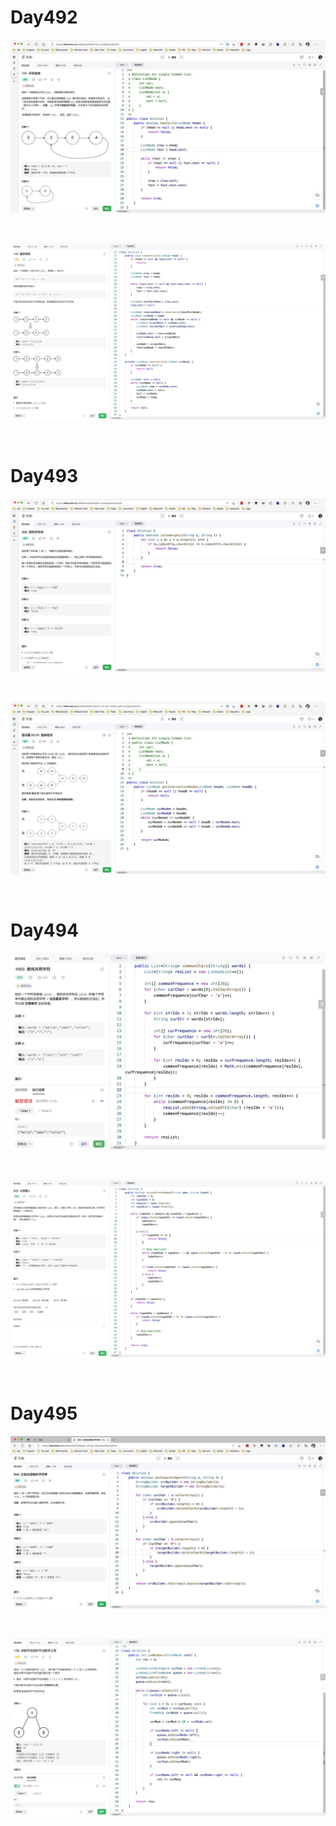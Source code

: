# Day492

![day492-01](assets/day492-01.png)

&nbsp;

![day492-02](assets/day492-02.png)

&nbsp;

# Day493

![day493-01](assets/day493-01.png)

&nbsp;

![day493-02](assets/day493-02.png)

&nbsp;

# Day494

![day494-01](assets/day494-01.png)

&nbsp;

![day494-02](assets/day494-02.png)

&nbsp;

# Day495

![day495-01](assets/day495-01.png)

&nbsp;

![day495-02](assets/day495-02.png)

